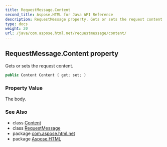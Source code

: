 ```yaml
---
title: RequestMessage.Content
second_title: Aspose.HTML for Java API Reference
description: RequestMessage property. Gets or sets the request content
type: docs
weight: 20
url: /java/com.aspose.html.net/requestmessage/content/
---
```

## RequestMessage.Content property

Gets or sets the request content.

```java
public Content Content { get; set; }
```

### Property Value

The body.

### See Also

* class [Content](../../content/)
* class [RequestMessage](../)
* package [com.aspose.html.net](../../requestmessage/)
* package [Aspose.HTML](../../../)
